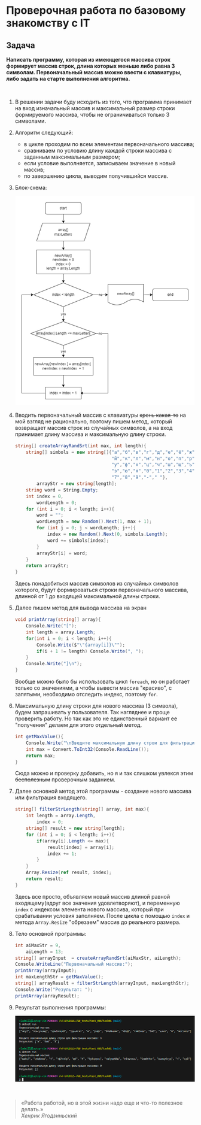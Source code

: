 # Проверочная работа по базовому знакомству с IT

## Задача
**Написать программу, которая из имеющегося массива строк формирует массив строк, длина которых меньше либо равна 3 символам.
Первоначальный массив можно ввести с клавиатуры, либо задать на старте выполнения алгоритма.**

&nbsp;

1. В решении задачи буду исходить из того, что программа принимает на вход изначальный массив и максимальный размер строки формируемого массива, чтобы не ограничиваться только 3 символами.

1. Алгоритм следующий:
    + в цикле проходим по всем элементам первоначального массива;
    + сравниваем по условию длину каждой строки массива с заданным максимальным размером;
    + если условие выполняется, записываем значение в новый массив;
    + по завершению цикла, выводим получившийся массив.

1. Блок-схема:

    ![Блок-схема](test001_scheme01.png)

1. Вводить первоначальный массив с клавиатуры ~~хрень какая-то~~ на мой взгляд не рационально, поэтому пишем метод, который возвращает массив строк из случайных символов, а на вход принимает длину массива и максимальную длину строки.

    ````C#
    string[] createArrayRandSrt(int max, int length){
        string[] simbols = new string[]{"а","б","в","г","д","е","ё","ж","з","и",
                                        "й","к","л","м","н","о","п","р","с","т",
                                        "у","ф","х","ц","ч","ш","щ","ъ","ы","ь",
                                        "э","ю","я","0","1","2","3","4","5","6",
                                        "7","8","9","-"," "},
            arrayStr = new string[length];
        string word = String.Empty;
        int index = 0,
            wordLength = 0;
        for (int i = 0; i < length; i++){
            word = "";
            wordLength = new Random().Next(1, max + 1);
            for (int j = 0; j < wordLength; j++){
                index = new Random().Next(0, simbols.Length);
                word += simbols[index];
            }
            arrayStr[i] = word;
        }
        return arrayStr;
    }
    ````

    Здесь понадобиться массив символов из случайных символов которого, будут формироваться строки первоначального массива, длинной от 1 до входящей максимальной длины строки.

1. Далее пишем метод для вывода массива на экран
    ````C#
    void printArray(string[] array){
        Console.Write("[");
        int length = array.Length;
        for(int i = 0; i < length; i++){
            Console.Write($"\"{array[i]}\"");
            if(i + 1 != length) Console.Write(", ");
        }
        Console.Write("]\n");
    }
    ````
    Вообще можно было бы использовать цикл `foreach`, но он работает только со значениями, а чтобы вывести массив "красиво", с запятыми, необходимо отследить индекс, поэтому `for`.

1. Максимальную длину строки для нового массива (3 символа), будем запрашивать у пользователя. Так нагляднее и проще проверить работу. Но так как это не единственный вариант ее "получения" делаем для этого отдельный метод.
    ````C#
    int getMaxValue(){
        Console.Write("\nВведите максимальную длину строи для фильтрации массива: ");
        int max = Convert.ToInt32(Console.ReadLine());
        return max;
    }
    ````
    Сюда можно и проверку добавить, но я и так слишком увлекся этим ~~бесполезным~~ проверочным заданием.
1. Далее основной метод этой программы - создание нового массива или фильтрация входящего.
    ````C#
    string[] filterStrLength(string[] array, int max){
        int length = array.Length,
            index = 0;
        string[] result = new string[length];
        for (int i = 0; i < length; i++){
            if(array[i].Length <= max){
                result[index] = array[i];
                index += 1;
            }
        }
        Array.Resize(ref result, index);
        return result;
    }
    ````
    Здесь все просто, объявляем новый массив длиной равной входящему(вдруг все значения удовлетворяют), и переменную `index` с индексом элемента нового массива, который при срабатывании условия заполняем. После цикла c помощью `index` и метода `Array.Resize` "обрезаем" массив до реального размера.

1. Тело основной программы:
    ````C#
    int aiMaxStr = 9,
        aiLength = 13;
    string[] arrayInput  = createArrayRandSrt(aiMaxStr, aiLength);
    Console.WriteLine("Первоначальный массив:");
    printArray(arrayInput);
    int maxLengthStr = getMaxValue();
    string[] arrayResult = filterStrLength(arrayInput, maxLengthStr);
    Console.Write("Результат: ");
    printArray(arrayResult);
    ````

1. Результат выполнения программы:

    ![Результат выполнения](test001_result01.png)

&nbsp;

> «Работа работой, но в этой жизни надо еще и что-то полезное делать.»<br>
_Хенрик Ягодзиньский_
